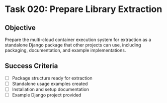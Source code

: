 # Task 020: Prepare Library Extraction

## Objective
Prepare the multi-cloud container execution system for extraction as a standalone Django package that other projects can use, including packaging, documentation, and example implementations.

## Success Criteria
- [ ] Package structure ready for extraction
- [ ] Standalone usage examples created
- [ ] Installation and setup documentation
- [ ] Example Django project provided